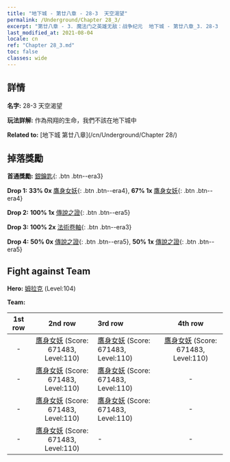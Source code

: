 ```yaml
---
title: "地下城 - 第廿八章 - 28-3  天空渴望"
permalink: /Underground/Chapter 28_3/
excerpt: "第廿八章 - 3. 魔法门之英雄无敌：战争纪元  地下城 - 第廿八章_3. 28-3  天空渴望"
last_modified_at: 2021-08-04
locale: cn
ref: "Chapter 28_3.md"
toc: false
classes: wide
---
```


## 詳情

 **名字:** 28-3  天空渴望

 **玩法詳解:**       作為飛翔的生命，我們不該在地下城中

 **Related to:** [地下城 第廿八章](/cn/Underground/Chapter 28/)

## 掉落獎勵

 **首通獎勵:** [銀鑰匙](/cn/Items/con_693/){: .btn .btn--era3}

 **Drop 1:** **33% 0x** [鷹身女妖](/cn/Items/unt_245/){: .btn .btn--era4}, **67% 1x** [鷹身女妖](/cn/Items/unt_245/){: .btn .btn--era4}

 **Drop 2:** **100% 1x** [傳說之證](/cn/Items/mat_102/){: .btn .btn--era5}

 **Drop 3:** **100% 2x** [法術卷軸](/cn/Items/con_694/){: .btn .btn--era3}

 **Drop 4:** **50% 0x** [傳說之證](/cn/Items/mat_102/){: .btn .btn--era5}, **50% 1x** [傳說之證](/cn/Items/mat_102/){: .btn .btn--era5}


## Fight against Team
 **Hero:** [姆拉克](/cn/heroes/Mullich/) (Level:104)

 **Team:**


  | 1st row | 2nd row | 3rd row | 4th row |
  |:----:|:----:|:----|:----:|
  | - | [鷹身女妖](/cn/units/Harpy/) (Score: 671483, Level:110)  | [鷹身女妖](/cn/units/Harpy/) (Score: 671483, Level:110)  | [鷹身女妖](/cn/units/Harpy/) (Score: 671483, Level:110)  |
  | - | [鷹身女妖](/cn/units/Harpy/) (Score: 671483, Level:110)  | [鷹身女妖](/cn/units/Harpy/) (Score: 671483, Level:110)  | - |
  | - | [鷹身女妖](/cn/units/Harpy/) (Score: 671483, Level:110)  | [鷹身女妖](/cn/units/Harpy/) (Score: 671483, Level:110)  | - |
  | - | [鷹身女妖](/cn/units/Harpy/) (Score: 671483, Level:110)  | - | - |


